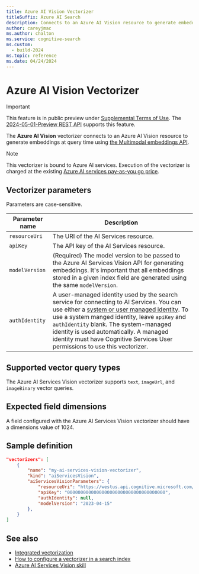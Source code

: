 ```yaml
---
title: Azure AI Vision Vectorizer
titleSuffix: Azure AI Search
description: Connects to an Azure AI Vision resource to generate embeddings at query time.
author: careyjmac
ms.author: chalton
ms.service: cognitive-search
ms.custom:
  - build-2024
ms.topic: reference
ms.date: 04/24/2024
---
```


#	Azure AI Vision Vectorizer

> [!IMPORTANT] 
> This feature is in public preview under [Supplemental Terms of Use](https://azure.microsoft.com/support/legal/preview-supplemental-terms/). The [2024-05-01-Preview REST API](/rest/api/searchservice/indexes/create-or-update?view=rest-searchservice-2024-05-01-Preview&preserve-view=true) supports this feature.

The **Azure AI Vision** vectorizer connects to an Azure AI Vision resource to generate embeddings at query time using [the Multimodal embeddings API](../ai-services/computer-vision/concept-image-retrieval.md).

> [!NOTE]
> This vectorizer is bound to Azure AI services. Execution of the vectorizer is charged at the existing [Azure AI services pay-as-you go price](https://azure.microsoft.com/pricing/details/cognitive-services/).

## Vectorizer parameters

Parameters are case-sensitive.

| Parameter name | Description |
|---------------------|-------------|
| `resourceUri` | The URI of the AI Services resource.  |
| `apiKey`   |  The API key of the AI Services resource. |
| `modelVersion` | (Required) The model version to be passed to the Azure AI Services Vision API for generating embeddings. It's important that all embeddings stored in a given index field are generated using the same `modelVersion`. |
| `authIdentity`   | A user-managed identity used by the search service for connecting to AI Services. You can use either a [system or user managed identity](search-howto-managed-identities-data-sources.md). To use a system manged identity, leave `apiKey` and `authIdentity` blank. The system-managed identity is used automatically. A managed identity must have Cognitive Services User permissions to use this vectorizer. |

## Supported vector query types

The Azure AI Services Vision vectorizer supports `text`, `imageUrl`, and `imageBinary` vector queries.

## Expected field dimensions

A field configured with the Azure AI Services Vision vectorizer should have a dimensions value of 1024.

## Sample definition

```json
"vectorizers": [
    {
        "name": "my-ai-services-vision-vectorizer",
        "kind": "aiServicesVision",
        "aiServicesVisionParameters": {
            "resourceUri": "https://westus.api.cognitive.microsoft.com/",
            "apiKey": "0000000000000000000000000000000000000",
            "authIdentity": null,
            "modelVersion": "2023-04-15"
        },
    }
]
```

## See also

+ [Integrated vectorization](vector-search-integrated-vectorization.md)
+ [How to configure a vectorizer in a search index](vector-search-how-to-configure-vectorizer.md)
+ [Azure AI Services Vision skill](cognitive-search-skill-vision-vectorize.md)